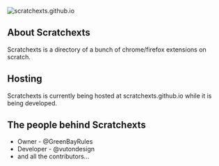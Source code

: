 ![scratchexts.github.io](https://mountainhost.github.io/host/all/scratchexts/logo.png)

## About Scratchexts
Scratchexts is a directory of a bunch of chrome/firefox extensions on scratch.

## Hosting
Scratchexts is currently being hosted at scratchexts.github.io while it is being developed.

## The people behind Scratchexts 
- Owner - @GreenBayRules
- Developer - @vutondesign
- and all the contributors...

